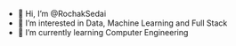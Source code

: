 - 👋 Hi, I’m @RochakSedai
- 👀 I’m interested in Data, Machine Learning and Full Stack
- 🌱 I’m currently learning Computer Engineering

<!---
RochakSedai/RochakSedai is a ✨ special ✨ repository because its `README.md` (this file) appears on your GitHub profile.
You can click the Preview link to take a look at your changes.
--->
